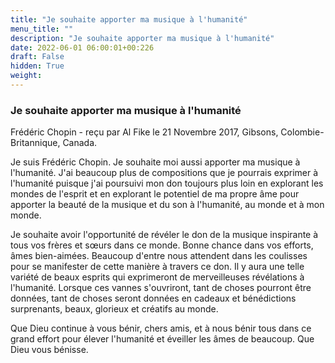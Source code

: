 ```yaml
---
title: "Je souhaite apporter ma musique à l'humanité"
menu_title: ""
description: "Je souhaite apporter ma musique à l'humanité"
date: 2022-06-01 06:00:01+00:226
draft: False
hidden: True
weight:
---
```

### Je souhaite apporter ma musique à l'humanité

Frédéric Chopin - reçu par Al Fike le 21 Novembre 2017, Gibsons, Colombie-Britannique, Canada.

Je suis Frédéric Chopin. Je souhaite moi aussi apporter ma musique à l'humanité. J'ai beaucoup plus de compositions que je pourrais exprimer à l'humanité puisque j'ai poursuivi mon don toujours plus loin en explorant les mondes de l'esprit et en explorant le potentiel de ma propre âme pour apporter la beauté de la musique et du son à l'humanité, au monde et à mon monde.

Je souhaite avoir l'opportunité de révéler le don de la musique inspirante à tous vos frères et sœurs dans ce monde. Bonne chance dans vos efforts, âmes bien-aimées. Beaucoup d'entre nous attendent dans les coulisses pour se manifester de cette manière à travers ce don. Il y aura une telle variété de beaux esprits qui exprimeront de merveilleuses révélations à l'humanité. Lorsque ces vannes s'ouvriront, tant de choses pourront être données, tant de choses seront données en cadeaux et bénédictions surprenants, beaux, glorieux et créatifs au monde.

Que Dieu continue à vous bénir, chers amis, et à nous bénir tous dans ce grand effort pour élever l'humanité et éveiller les âmes de beaucoup. Que Dieu vous bénisse.
